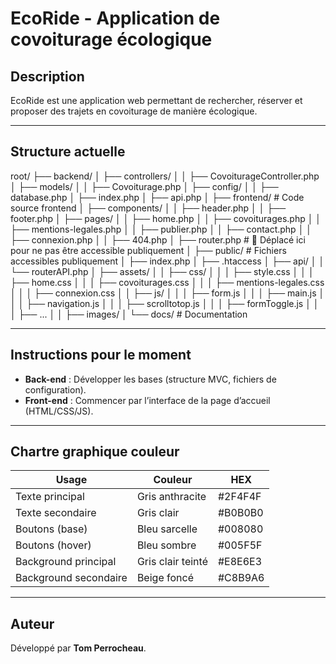 # EcoRide - Application de covoiturage écologique

## Description

EcoRide est une application web permettant de rechercher, réserver et proposer des trajets en covoiturage de manière écologique.

---

## Structure actuelle

root/
├── backend/
│ ├── controllers/
│ │ ├── CovoiturageController.php
│ ├── models/
│ │ ├── Covoiturage.php
│ ├── config/
│ │ ├── database.php
│ ├── index.php
│ ├── api.php
│
├── frontend/ # Code source frontend
│ ├── components/
│ │ ├── header.php
│ │ ├── footer.php
│ ├── pages/
│ │ ├── home.php
│ │ ├── covoiturages.php
│ │ ├── mentions-legales.php
│ │ ├── publier.php
│ │ ├── contact.php
│ │ ├── connexion.php
│ │ ├── 404.php
│ ├── router.php # 🔄 Déplacé ici pour ne pas être accessible publiquement
│
├── public/ # Fichiers accessibles publiquement
│ ├── index.php
│ ├── .htaccess
│ ├── api/
│ │ └── routerAPI.php
│ ├── assets/
│ │ ├── css/
│ │ │ ├── style.css
│ │ │ ├── home.css
│ │ │ ├── covoiturages.css
│ │ │ ├── mentions-legales.css
│ │ │ ├── connexion.css
│ │ ├── js/
│ │ │ ├── form.js
│ │ │ ├── main.js
│ │ │ ├── navigation.js
│ │ │ ├── scrolltotop.js
│ │ │ ├── formToggle.js
│ │ │ ├── ...
│ │ ├── images/
│
└── docs/ # Documentation

---

## Instructions pour le moment

- **Back-end** : Développer les bases (structure MVC, fichiers de configuration).
- **Front-end** : Commencer par l’interface de la page d’accueil (HTML/CSS/JS).

---

## Chartre graphique couleur

| Usage                 | Couleur           | HEX     |
| --------------------- | ----------------- | ------- |
| Texte principal       | Gris anthracite   | #2F4F4F |
| Texte secondaire      | Gris clair        | #B0B0B0 |
| Boutons (base)        | Bleu sarcelle     | #008080 |
| Boutons (hover)       | Bleu sombre       | #005F5F |
| Background principal  | Gris clair teinté | #E8E6E3 |
| Background secondaire | Beige foncé       | #C8B9A6 |

---

## Auteur

Développé par **Tom Perrocheau**.
